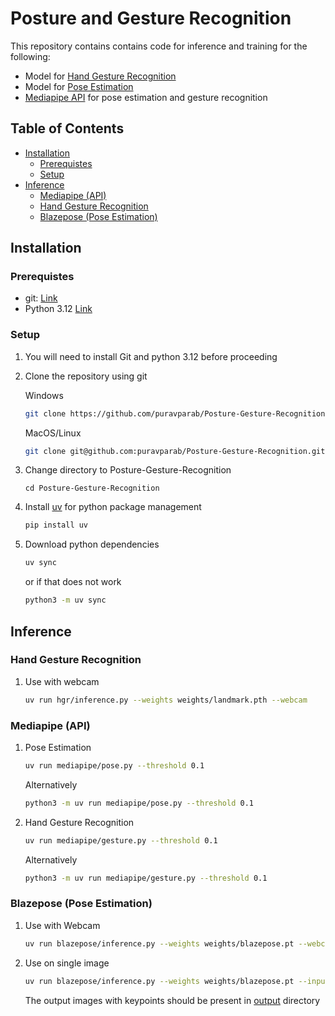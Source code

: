 # Posture and Gesture Recognition
This repository contains contains code for inference and training for the following:
- Model for [Hand Gesture Recognition](#hand-gesture-recognition)
- Model for [Pose Estimation](#blazepose-pose-estimation)
- [Mediapipe API](#mediapipe-api) for pose estimation and gesture recognition

## Table of Contents
- [Installation](#installation)
  - [Prerequistes](#prerequistes)
  - [Setup](#setup)
- [Inference](#inference)
  - [Mediapipe (API)](#mediapipe-api)
  - [Hand Gesture Recognition](#hand-gesture-recognition)
  - [Blazepose (Pose Estimation)](#blazepose-pose-estimation)
<!-- - [Training](#training)
  - [Download the dataset](#download-the-dataset)
  - [BlazePose](#blazepose) -->



## Installation

### Prerequistes

- git: [Link](https://git-scm.com/downloads) 
- Python 3.12 [Link](https://www.python.org/downloads/release/python-31210/)

### Setup

1. You will need to install Git and python 3.12 before proceeding



2. Clone the repository using git

	Windows
	```bash
	git clone https://github.com/puravparab/Posture-Gesture-Recognition.git
	```
	MacOS/Linux
	```bash
	git clone git@github.com:puravparab/Posture-Gesture-Recognition.git
	```

3. Change directory to Posture-Gesture-Recognition
	```
	cd Posture-Gesture-Recognition
	```

3. Install [uv](https://docs.astral.sh/uv/getting-started/installation/#standalone-installer) for python package management

	```bash
	pip install uv
	```
	
5. Download python dependencies
	```bash
	uv sync
	```
	or if that does not work
	```bash
	python3 -m uv sync
	```

## Inference

### Hand Gesture Recognition

1. Use with webcam
	```bash
	uv run hgr/inference.py --weights weights/landmark.pth --webcam
	```

### Mediapipe (API)

1. Pose Estimation
	```bash
	uv run mediapipe/pose.py --threshold 0.1
	```
	Alternatively
	```bash
	python3 -m uv run mediapipe/pose.py --threshold 0.1
	```

2. Hand Gesture Recognition
	```bash
	uv run mediapipe/gesture.py --threshold 0.1
	```
	Alternatively
	```bash
	python3 -m uv run mediapipe/gesture.py --threshold 0.1
	```

### Blazepose (Pose Estimation)
1. Use with Webcam
	```bash
	uv run blazepose/inference.py --weights weights/blazepose.pt --webcam --threshold 0
	```

2. Use on single image
	```bash
	uv run blazepose/inference.py --weights weights/blazepose.pt --input <path/to/input/image> --threshold 0
	```

	The output images with keypoints should be present in [output](./output/) directory


<!-- ## Training -->

<!-- ### Download the dataset

1. [Coco Keypoints 2017](https://cocodataset.org/#keypoints-2017)

 - Install unzip
	```bash
	sudo apt update
	sudo apt install unzip
	```

 - Download the train/val images and annotations

	```bash
	uv run data/coco_keypoints.py
	```

### BlazePose

1. Train model

	Log into weights and biases (if using --wandb)
	```bash
	wandb login
	```

	Start training script
	```bash
	uv run papers/blaze-pose/train.py --name "blazepose" --coco_dir data/coco_keypoints --epochs 10 --batch_size 64 --lr 0.001 --num_workers 3 --augment --wandb
	```

	Run or see [utils](/papers/blaze-pose/utils.py) for info about argument flags
	```bash
	uv run papers/blaze-pose/train.py --help
	``` -->